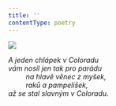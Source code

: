 ```yaml
---
title: ''
contentType: poetry
---
```


<section>

![](../Images/075.jpg)

_A jeden chlápek v Coloradu  
vám nosil jen tak pro parádu  
         na hlavě věnec z myšek,  
         raků a pampelišek,  
až se stal slavným v Coloradu._

</section>
